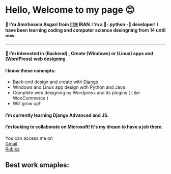 <head>
  <link href="style.css" rel="stylesheet">
</head>

<h1>Hello, Welcome to my page 😊</h1>
<h4>👋 I'm Amirhosein Asgari from 🇮🇷 IRAN. I'm a 🐍- python -🐍 developer! I have been learning coding and computer science desingning from 14 until now.</h4>
<hr>
<h4>👀 I’m interested in (Backend)	, Create (Windows) or (Linux) apps and (WordPress) web designing</h4>
<h4>I know these concepts:</h4>
<ul>
  <li>Back-end design and create with <a href="https://developer.mozilla.org/en-US/docs/Learn/Server-side/Django/Introduction">Django</a> </li>
  <li>Windows and Linux app design with Python and Java</li>
  <li>Complete web designing by Wordpress and its plugins ( Like WooCommerce )</li>
  <li>Will grow up!!</li>
</ul>
<h4>I’m currently learning Django Advanced and JS.</h4>
<h4>I’m looking to collaborate on Microsoft! It's my dream to have a job there. </h4> 

<div>
  You can access me on
</div>
<divstyle="display: flex; justify-content: space-around">
  <a href="gmail.com/amirhosein.asgari.2008@gmail.com">Gmail</a> <br>
  <a href="">Rubika</a>
</div>

<div>
  <h2>Best work smaples:</h2>
  <img src="" >
  <br>
  
</div>

<!---
AmirAs-2008/AmirAs-2008 is a ✨ special ✨ repository because its `README.md` (this file) appears on your GitHub profile.
You can click the Preview link to take a look at your changes.
--->
